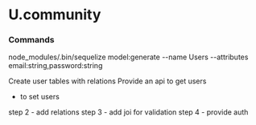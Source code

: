 # U.community

### Commands

node_modules/.bin/sequelize model:generate --name Users --attributes email:string,password:string

Create user tables with relations
Provide an api to get users
- to set users

step 2 - add relations
step 3 - add joi for validation
step 4 - provide auth
